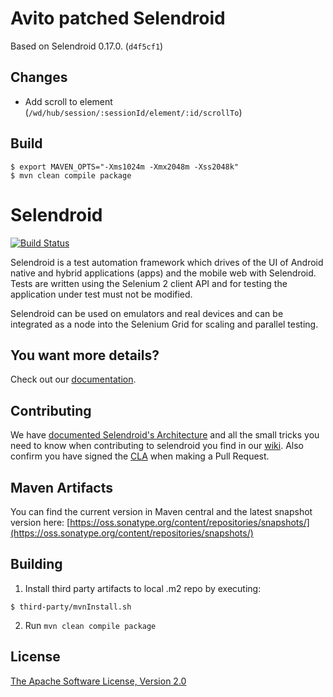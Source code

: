 Avito patched Selendroid
========================

Based on Selendroid 0.17.0. (`d4f5cf1`)

Changes
-------

- Add scroll to element (`/wd/hub/session/:sessionId/element/:id/scrollTo`)

Build
-----

```
$ export MAVEN_OPTS="-Xms1024m -Xmx2048m -Xss2048k"
$ mvn clean compile package
```


Selendroid
==========

[![Build Status](https://travis-ci.org/selendroid/selendroid.png?branch=master)](https://travis-ci.org/selendroid/selendroid)

Selendroid is a test automation framework which drives of the UI of Android native and hybrid applications (apps) and the mobile web with Selendroid. Tests are written using the Selenium 2 client API and for testing the application under test must not be modified. 

Selendroid can be used on emulators and real devices and can be integrated as a node into the Selenium Grid for scaling and parallel testing.


You want more details?
----------------------

Check out our [documentation](http://selendroid.io).

Contributing
------------
We have [documented Selendroid's Architecture](http://selendroid.io/architecture.html) and all the small tricks you need to know when contributing to selendroid you find in our [wiki](https://github.com/selendroid/selendroid/wiki).
 Also confirm you have signed the [CLA](http://goo.gl/pAvxEI) when making a Pull Request.

Maven Artifacts
---------------

You can find the current version in Maven central and the latest snapshot version here: [https://oss.sonatype.org/content/repositories/snapshots/](https://oss.sonatype.org/content/repositories/snapshots/)

Building
--------
1. Install third party artifacts to local .m2 repo by executing:
```
$ third-party/mvnInstall.sh
```
2. Run ```mvn clean compile package```

License
-----------
[The Apache Software License, Version 2.0](http://www.apache.org/licenses/LICENSE-2.0)
